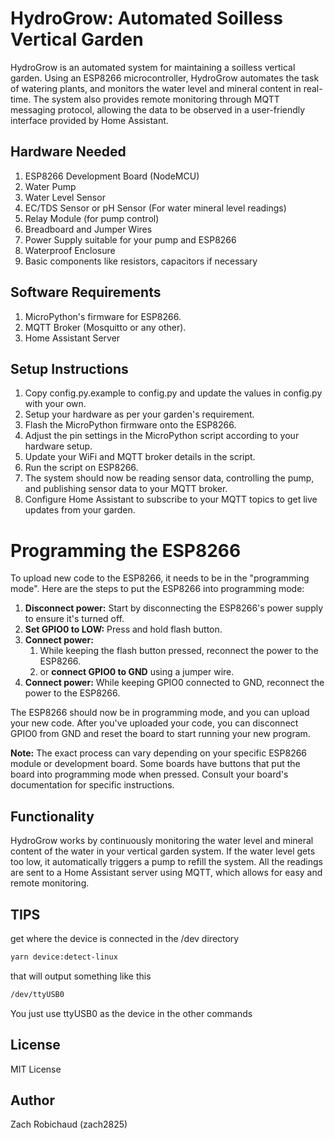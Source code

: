 # HydroGrow: Automated Soilless Vertical Garden

HydroGrow is an automated system for maintaining a soilless vertical garden. Using an ESP8266 microcontroller, HydroGrow
automates the task of watering plants, and monitors the water level and mineral content in real-time. The system also
provides remote monitoring through MQTT messaging protocol, allowing the data to be observed in a user-friendly
interface provided by Home Assistant.

## Hardware Needed

1. ESP8266 Development Board (NodeMCU)
2. Water Pump
3. Water Level Sensor
4. EC/TDS Sensor or pH Sensor (For water mineral level readings)
5. Relay Module (for pump control)
6. Breadboard and Jumper Wires
7. Power Supply suitable for your pump and ESP8266
8. Waterproof Enclosure
9. Basic components like resistors, capacitors if necessary

## Software Requirements

1. MicroPython's firmware for ESP8266.
2. MQTT Broker (Mosquitto or any other).
3. Home Assistant Server

## Setup Instructions

1. Copy config.py.example to config.py and update the values in config.py with your own.
2. Setup your hardware as per your garden's requirement.
3. Flash the MicroPython firmware onto the ESP8266.
4. Adjust the pin settings in the MicroPython script according to your hardware setup.
5. Update your WiFi and MQTT broker details in the script.
6. Run the script on ESP8266.
7. The system should now be reading sensor data, controlling the pump, and publishing sensor data to your MQTT broker.
8. Configure Home Assistant to subscribe to your MQTT topics to get live updates from your garden.

# Programming the ESP8266

To upload new code to the ESP8266, it needs to be in the "programming mode". Here are the steps to put the ESP8266 into
programming mode:

1. **Disconnect power:** Start by disconnecting the ESP8266's power supply to ensure it's turned off.
2. **Set GPIO0 to LOW:** Press and hold flash button.
3. **Connect power:** 
   1. While keeping the flash button pressed, reconnect the power to the ESP8266. 
   2. or **connect GPIO0 to GND** using a jumper wire.
4. **Connect power:** While keeping GPIO0 connected to GND, reconnect the power to the ESP8266.

The ESP8266 should now be in programming mode, and you can upload your new code. After you've uploaded your code, you
can disconnect GPIO0 from GND and reset the board to start running your new program.

**Note:** The exact process can vary depending on your specific ESP8266 module or development board. Some boards have
buttons that put the board into programming mode when pressed. Consult your board's documentation for specific
instructions.

## Functionality

HydroGrow works by continuously monitoring the water level and mineral content of the water in your vertical garden
system. If the water level gets too low, it automatically triggers a pump to refill the system. All the readings are
sent to a Home Assistant server using MQTT, which allows for easy and remote monitoring.

## TIPS

get where the device is connected in the /dev directory 
    
```bash
yarn device:detect-linux
```

that will output something like this

```bash
/dev/ttyUSB0
```

You just use ttyUSB0 as the device in the other commands

## License

MIT License

## Author

Zach Robichaud (zach2825)
